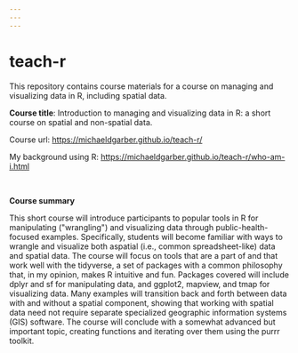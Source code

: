 ```yaml
---
---
---
```


# teach-r

This repository contains course materials for a course on managing and visualizing data in R, including spatial data.

**Course title**: Introduction to managing and visualizing data in R: a short course on spatial and non-spatial data.

Course url: <https://michaeldgarber.github.io/teach-r/>

My background using R: <https://michaeldgarber.github.io/teach-r/who-am-i.html>

<br />

**Course summary**

This short course will introduce participants to popular tools in R for manipulating ("wrangling") and visualizing data through public-health-focused examples. Specifically, students will become familiar with ways to wrangle and visualize both aspatial (i.e., common spreadsheet-like) data and spatial data. The course will focus on tools that are a part of and that work well with the tidyverse, a set of packages with a common philosophy that, in my opinion, makes R intuitive and fun. Packages covered will include dplyr and sf for manipulating data, and ggplot2, mapview, and tmap for visualizing data. Many examples will transition back and forth between data with and without a spatial component, showing that working with spatial data need not require separate specialized geographic information systems (GIS) software. The course will conclude with a somewhat advanced but important topic, creating functions and iterating over them using the purrr toolkit.
